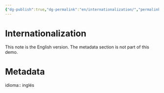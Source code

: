 ```yaml
---
{"dg-publish":true,"dg-permalink":"en/internationalization/","permalink":"/en/internationalization/","title":"Internationalization","noteIcon":"default","created":"2024-04-06T14:21:07.062-06:00","updated":"2024-04-07T13:45:34.831-06:00"}
---
```


# Internationalization

This note is the English version. The metadata section is not part of this demo.
<div lang="es">
	<h1>Metadata</h1>
	<p>idioma:: inglés</p>
</div>